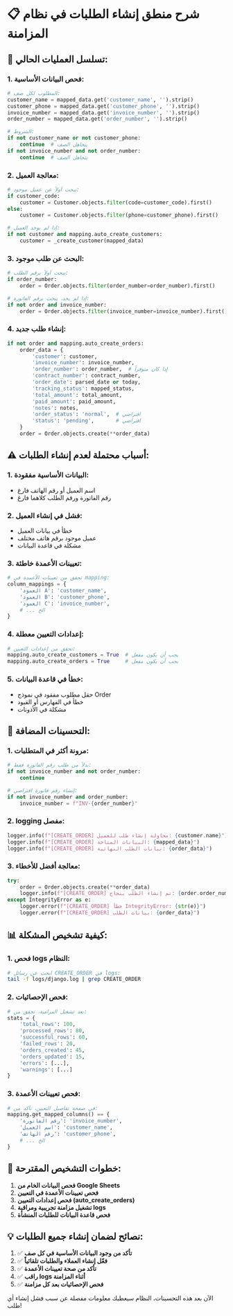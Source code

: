 # 📋 شرح منطق إنشاء الطلبات في نظام المزامنة

## 🔄 تسلسل العمليات الحالي:

### 1. **فحص البيانات الأساسية:**
```python
# المطلوب لكل صف:
customer_name = mapped_data.get('customer_name', '').strip()
customer_phone = mapped_data.get('customer_phone', '').strip() 
invoice_number = mapped_data.get('invoice_number', '').strip()
order_number = mapped_data.get('order_number', '').strip()

# الشروط:
if not customer_name or not customer_phone:
    continue  # يتجاهل الصف
if not invoice_number and not order_number:
    continue  # يتجاهل الصف
```

### 2. **معالجة العميل:**
```python
# يبحث أولاً عن عميل موجود:
if customer_code:
    customer = Customer.objects.filter(code=customer_code).first()
else:
    customer = Customer.objects.filter(phone=customer_phone).first()

# إذا لم يوجد العميل:
if not customer and mapping.auto_create_customers:
    customer = _create_customer(mapped_data)
```

### 3. **البحث عن طلب موجود:**
```python
# يبحث أولاً برقم الطلب:
if order_number:
    order = Order.objects.filter(order_number=order_number).first()

# إذا لم يجد، يبحث برقم الفاتورة:
if not order and invoice_number:
    order = Order.objects.filter(invoice_number=invoice_number).first()
```

### 4. **إنشاء طلب جديد:**
```python
if not order and mapping.auto_create_orders:
    order_data = {
        'customer': customer,
        'invoice_number': invoice_number,
        'order_number': order_number,  # إذا كان متوفراً
        'contract_number': contract_number,
        'order_date': parsed_date or today,
        'tracking_status': mapped_status,
        'total_amount': total_amount,
        'paid_amount': paid_amount,
        'notes': notes,
        'order_status': 'normal',  # افتراضي
        'status': 'pending',       # افتراضي
    }
    order = Order.objects.create(**order_data)
```

## ⚠️ **أسباب محتملة لعدم إنشاء الطلبات:**

### 1. **البيانات الأساسية مفقودة:**
- اسم العميل أو رقم الهاتف فارغ
- رقم الفاتورة ورقم الطلب كلاهما فارغ

### 2. **فشل في إنشاء العميل:**
- خطأ في بيانات العميل
- عميل موجود برقم هاتف مختلف
- مشكلة في قاعدة البيانات

### 3. **تعيينات الأعمدة خاطئة:**
```python
# تحقق من تعيينات الأعمدة في mapping:
column_mappings = {
    'العمود A': 'customer_name',
    'العمود B': 'customer_phone', 
    'العمود C': 'invoice_number',
    # ... الخ
}
```

### 4. **إعدادات التعيين معطلة:**
```python
# تحقق من إعدادات التعيين:
mapping.auto_create_customers = True  # يجب أن يكون مفعل
mapping.auto_create_orders = True     # يجب أن يكون مفعل
```

### 5. **خطأ في قاعدة البيانات:**
- حقل مطلوب مفقود في نموذج Order
- خطأ في الفهارس أو القيود
- مشكلة في الأذونات

## 🔧 **التحسينات المضافة:**

### 1. **مرونة أكثر في المتطلبات:**
```python
# بدلاً من طلب رقم الفاتورة فقط:
if not invoice_number and not order_number:
    continue

# إنشاء رقم فاتورة افتراضي:
if not invoice_number and order_number:
    invoice_number = f"INV-{order_number}"
```

### 2. **logging مفصل:**
```python
logger.info(f"[CREATE_ORDER] محاولة إنشاء طلب للعميل: {customer.name}")
logger.info(f"[CREATE_ORDER] البيانات المتاحة: {mapped_data}")
logger.info(f"[CREATE_ORDER] بيانات الطلب النهائية: {order_data}")
```

### 3. **معالجة أفضل للأخطاء:**
```python
try:
    order = Order.objects.create(**order_data)
    logger.info(f"[CREATE_ORDER] تم إنشاء الطلب بنجاح: {order.order_number}")
except IntegrityError as e:
    logger.error(f"[CREATE_ORDER] خطأ IntegrityError: {str(e)}")
    logger.error(f"[CREATE_ORDER] بيانات الطلب: {order_data}")
```

## 📊 **كيفية تشخيص المشكلة:**

### 1. **فحص logs النظام:**
```bash
# ابحث عن رسائل CREATE_ORDER في logs:
tail -f logs/django.log | grep CREATE_ORDER
```

### 2. **فحص الإحصائيات:**
```python
# بعد تشغيل المزامنة، تحقق من:
stats = {
    'total_rows': 100,
    'processed_rows': 80,
    'successful_rows': 60,
    'failed_rows': 20,
    'orders_created': 45,
    'orders_updated': 15,
    'errors': [...],
    'warnings': [...]
}
```

### 3. **فحص تعيينات الأعمدة:**
```python
# في صفحة تفاصيل التعيين، تأكد من:
mapping.get_mapped_columns() == {
    'رقم الفاتورة': 'invoice_number',
    'اسم العميل': 'customer_name',
    'رقم الهاتف': 'customer_phone',
    # ... الخ
}
```

## 🚀 **خطوات التشخيص المقترحة:**

1. **فحص البيانات الخام من Google Sheets**
2. **فحص تعيينات الأعمدة في التعيين**
3. **فحص إعدادات التعيين (auto_create_orders)**
4. **تشغيل مزامنة تجريبية ومراقبة logs**
5. **فحص قاعدة البيانات للطلبات المنشأة**

## 💡 **نصائح لضمان إنشاء جميع الطلبات:**

1. ✅ **تأكد من وجود البيانات الأساسية في كل صف**
2. ✅ **فعّل إنشاء العملاء والطلبات تلقائياً**
3. ✅ **تأكد من صحة تعيينات الأعمدة**
4. ✅ **راقب logs أثناء المزامنة**
5. ✅ **فحص الإحصائيات بعد كل مزامنة**

الآن بعد هذه التحسينات، النظام سيعطيك معلومات مفصلة عن سبب فشل إنشاء أي طلب!
